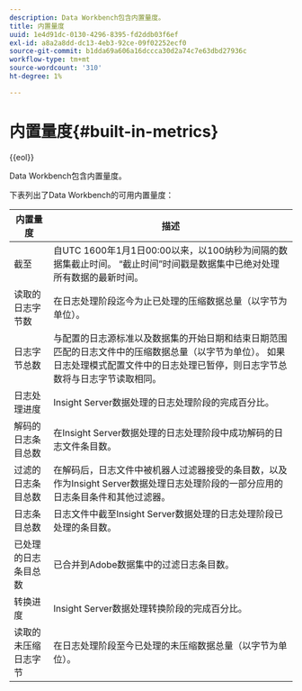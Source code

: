 ```yaml
---
description: Data Workbench包含内置量度。
title: 内置量度
uuid: 1e4d91dc-0130-4296-8395-fd2ddb03f6ef
exl-id: a8a2a8dd-dc13-4eb3-92ce-09f02252ecf0
source-git-commit: b1dda69a606a16dccca30d2a74c7e63dbd27936c
workflow-type: tm+mt
source-wordcount: '310'
ht-degree: 1%

---
```


# 内置量度{#built-in-metrics}

{{eol}}

Data Workbench包含内置量度。

下表列出了Data Workbench的可用内置量度：

| 内置量度 | 描述 |
|---|---|
| 截至 | 自UTC 1600年1月1日00:00以来，以100纳秒为间隔的数据集截止时间。 “截止时间”时间戳是数据集中已绝对处理所有数据的最新时间。 |
| 读取的日志字节数 | 在日志处理阶段迄今为止已处理的压缩数据总量（以字节为单位）。 |
| 日志字节总数 | 与配置的日志源标准以及数据集的开始日期和结束日期范围匹配的日志文件中的压缩数据总量（以字节为单位）。 如果日志处理模式配置文件中的日志处理已暂停，则日志字节总数将与日志字节读取相同。 |
| 日志处理进度 | Insight Server数据处理的日志处理阶段的完成百分比。 |
| 解码的日志条目总数 | 在Insight Server数据处理的日志处理阶段中成功解码的日志文件条目数。 |
| 过滤的日志条目总数 | 在解码后，日志文件中被机器人过滤器接受的条目数，以及作为Insight Server数据处理日志处理阶段的一部分应用的日志条目条件和其他过滤器。 |
| 日志条目总数 | 日志文件中截至Insight Server数据处理的日志处理阶段已处理的条目数。 |
| 已处理的日志条目总数 | 已合并到Adobe数据集中的过滤日志条目数。 |
| 转换进度 | Insight Server数据处理转换阶段的完成百分比。 |
| 读取的未压缩日志字节 | 在日志处理阶段至今已处理的未压缩数据总量（以字节为单位）。 |
